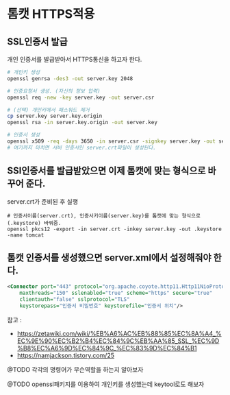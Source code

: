 # 톰캣 HTTPS적용
## SSL인증서 발급
개인 인증서를 발급받아서 HTTPS통신을 하고자 한다.
```bash
# 개인키 생성
openssl genrsa -des3 -out server.key 2048

# 인증요청서 생성. (자신의 정보 입력)
openssl req -new -key server.key -out server.csr

# (선택) 개인키에서 패스워드 제거
cp server.key server.key.origin
openssl rsa -in server.key.origin -out server.key

# 인증서 생성
openssl x509 -req -days 3650 -in server.csr -signkey server.key -out server.crt
# 여기까지 마치면 서버 인증서인 server.crt파일이 생성된다.
```

## SSl인증서를 발급받았으면 이제 톰캣에 맞는 형식으로 바꾸어 준다.
server.crt가 준비된 후 실행
```
# 인증서이름(server.crt), 인증서키이름(server.key)를 톰캣에 맞는 형식으로(.keystore) 바꿔줌.
openssl pkcs12 -export -in server.crt -inkey server.key -out .keystore -name tomcat
```

## 톰캣 인증서를 생성했으면 server.xml에서 설정해줘야 한다.
```xml
<Connector port="443" protocol="org.apache.coyote.http11.Http11NioProtocol"
    maxthreads="150" sslenabled="true" scheme="https" secure="true"
    clientauth="false" sslprotocol="TLS"
    keystorepass="인증서 비밀번호" keystorefile="인증서 위치"/>
```

참고 : 
- https://zetawiki.com/wiki/%EB%A6%AC%EB%88%85%EC%8A%A4_%EC%9E%90%EC%B2%B4%EC%84%9C%EB%AA%85_SSL_%EC%9D%B8%EC%A6%9D%EC%84%9C_%EC%83%9D%EC%84%B1
- https://namjackson.tistory.com/25


@TODO 각각의 명령어가 무슨역할을 하는지 알아보자

@TODO openssl패키지를 이용하여 개인키를 생성했는데 keytool로도 해보자